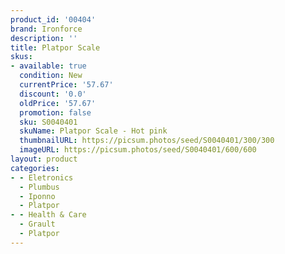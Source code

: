 ```yaml
---
product_id: '00404'
brand: Ironforce
description: ''
title: Platpor Scale
skus:
- available: true
  condition: New
  currentPrice: '57.67'
  discount: '0.0'
  oldPrice: '57.67'
  promotion: false
  sku: S0040401
  skuName: Platpor Scale - Hot pink
  thumbnailURL: https://picsum.photos/seed/S0040401/300/300
  imageURL: https://picsum.photos/seed/S0040401/600/600
layout: product
categories:
- - Eletronics
  - Plumbus
  - Iponno
  - Platpor
- - Health & Care
  - Grault
  - Platpor
---
```

